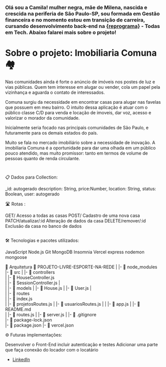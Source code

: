 

### Olá sou a Camila! mulher negra, mãe de Milena, nascida e crescida na periferia de São Paulo-SP, sou formada em Gestão financeira e no momento estou em transição de carreira, cursando desenvolvimento back-end na [{reprograma}](https://reprograma.com.br/) - Todas em Tech. Abaixo falarei mais sobre o projeto!


 # Sobre o projeto: Imobiliaria Comuna 🏘️
 

 Nas comunidades ainda é forte o anúncio de imóveis nos postes de luz e vias públicas. Quem tem interesse em alugar ou vender, cola um papel pela vizinhança e aguarda o contato de interessados.

 Comuna surgiu da necessidade em encontrar casas para alugar nas favelas que possuem em meu bairro. O intuito dessa aplicação é atuar com o público classe C/D para venda e locação de imoveis, dar voz, acesso e valorizar o morador da comunidade.

Inicialmente seria focado nas principais comunidades de São Paulo, e futuramente para os demais estados do país.

Muito se fala no mercado imobiliário sobre a necessidade de inovação. A imobiliaria Comuna é a oportunidade para dar uma olhada em um público pouco atendido, mas muito promissor: tanto em termos de volume de pessoas quanto de renda circulante.

```
 

```
📋 Dados para Collection:

_id: autogerado 
description: String,
price:Number,
location: String,
status: Boolean,
user: autogerado

🛣️ Rotas :

GET/	Acesso a todas as casas
POST/ Cadastro de uma nova casa
PATCH/atualizar/:id Alteração de dados da casa
DELETE/remover/:id	Exclusão da casa no banco de dados
```
```
🛠️ Tecnologias e pacotes utilizados:

JavaScript
Node.js
Git
MongoDB
Insomnia
Vercel
express
nodemon
mongoose


📁 Arquitetura
  📁 PROJETO-LIVRE-ESPORTE-NA-REDE
  | 
  |-  📁 node_modules 
  |-  📁 src 
  |    |- 📁 controllers  
  |         |- 📄 HouseController.js   
  |         |- 📄 SessionController.js
  |  
  |    |- 📁 models 
  |         |- 📄 House.js 
  |         |- 📄 User.js 
  |  
  |    |- 📁 routes  
  |         |- 📄 index.js   
  |         |- 📄 projetosRoutes.js 
  |         |- 📄 usuariosRoutes.js 
  |
  |    |- 📄 app.js 
  |    |- 📄 README.md  
  |    |- 📄 routes.js 
  |    |- 📄 server.js
  |
  |- 📄 .gitignore  
  |- 📄 package-lock.json  
  |- 📄 package.json 
  |- 📄 vercel.json  

⚙️ Futuras implementações:

Desenvolver o Front-End
incluir autenticação e testes
Adicionar uma parte que faça conexão do locador com o locatário


- [LinkedIn](https://www.linkedin.com/in/camilarosadossantos/) 
